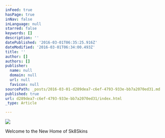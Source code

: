 ```yaml
---
inFeed: true
hasPage: true
inNav: false
inLanguage: null
starred: false
keywords: []
description: ''
datePublished: '2016-03-01T06:35:25.916Z'
dateModified: '2016-03-01T06:34:00.493Z'
title: ''
author: []
authors: []
publisher:
  name: null
  domain: null
  url: null
  favicon: null
sourcePath: _posts/2016-03-01-d289dea7-c6ef-4793-933e-bb7a2070ed31.md
published: true
url: d289dea7-c6ef-4793-933e-bb7a2070ed31/index.html
_type: Article

---
```

![](https://the-grid-user-content.s3-us-west-2.amazonaws.com/b4f3a00b-f3ab-42ed-82f9-8aeed4baa18f.jpg)

Welcome to the New Home of Sk8Skins